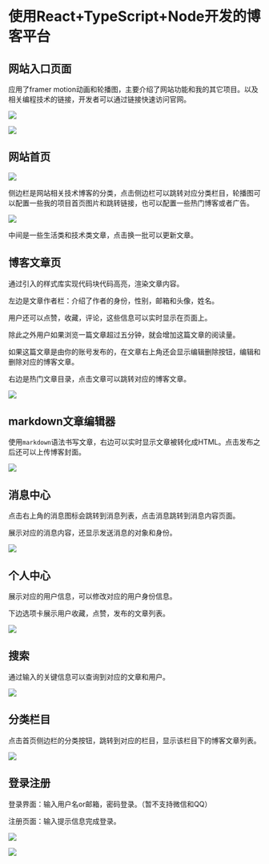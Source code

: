 # 使用React+TypeScript+Node开发的博客平台



## 网站入口页面

应用了framer motion动画和轮播图，主要介绍了网站功能和我的其它项目。以及相关编程技术的链接，开发者可以通过链接快速访问官网。

![](//images.weserv.nl/?url=https://cdn.jsdelivr.net/gh/ZHEGUO6/image/img/202411111719333.png)

![](//images.weserv.nl/?url=https://cdn.jsdelivr.net/gh/ZHEGUO6/image/img/202411111719615.png)



## 网站首页

![](//images.weserv.nl/?url=https://cdn.jsdelivr.net/gh/ZHEGUO6/image/img/202411111720283.png)

侧边栏是网站相关技术博客的分类，点击侧边栏可以跳转对应分类栏目，轮播图可以配置一些我的项目首页图片和跳转链接，也可以配置一些热门博客或者广告。

![](//images.weserv.nl/?url=https://cdn.jsdelivr.net/gh/ZHEGUO6/image/img/202411111720985.png)

中间是一些生活类和技术类文章，点击换一批可以更新文章。



## 博客文章页

通过引入的样式库实现代码块代码高亮，渲染文章内容。

左边是文章作者栏：介绍了作者的身份，性别，邮箱和头像，姓名。

用户还可以点赞，收藏，评论，这些信息可以实时显示在页面上。

除此之外用户如果浏览一篇文章超过五分钟，就会增加这篇文章的阅读量。

如果这篇文章是由你的账号发布的，在文章右上角还会显示编辑删除按钮，编辑和删除对应的博客文章。

右边是热门文章目录，点击文章可以跳转对应的博客文章。

![](//images.weserv.nl/?url=https://cdn.jsdelivr.net/gh/ZHEGUO6/image/img/202411111721779.png)



## markdown文章编辑器

使用`markdown`语法书写文章，右边可以实时显示文章被转化成HTML。点击发布之后还可以上传博客封面。

![](//images.weserv.nl/?url=https://cdn.jsdelivr.net/gh/ZHEGUO6/image/img/202411111721271.png)



## 消息中心

点击右上角的消息图标会跳转到消息列表，点击消息跳转到消息内容页面。

展示对应的消息内容，还显示发送消息的对象和身份。

![](//images.weserv.nl/?url=https://cdn.jsdelivr.net/gh/ZHEGUO6/image/img/202411111722582.png)



## 个人中心

展示对应的用户信息，可以修改对应的用户身份信息。

下边选项卡展示用户收藏，点赞，发布的文章列表。

![](https://cdn.jsdelivr.net/gh/ZHEGUO6/image/img/202411111722339.png)



## 搜索

通过输入的关键信息可以查询到对应的文章和用户。

![](//images.weserv.nl/?url=https://cdn.jsdelivr.net/gh/ZHEGUO6/image/img/202411111724690.png)



## 分类栏目

点击首页侧边栏的分类按钮，跳转到对应的栏目，显示该栏目下的博客文章列表。

![](https://cdn.jsdelivr.net/gh/ZHEGUO6/image/img/202411111724227.png)



## 登录注册

登录界面：输入用户名or邮箱，密码登录。（暂不支持微信和QQ）

注册页面：输入提示信息完成登录。

![](//images.weserv.nl/?url=https://cdn.jsdelivr.net/gh/ZHEGUO6/image/img/202411111725772.png)

![](//images.weserv.nl/?url=https://cdn.jsdelivr.net/gh/ZHEGUO6/image/img/202411111725116.png)